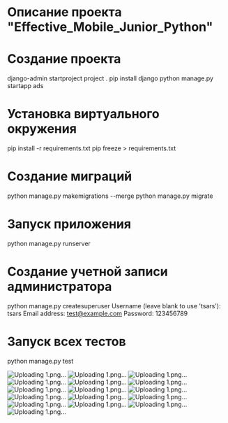 #  Описание проекта "Effective_Mobile_Junior_Python" 

# Создание проекта
django-admin startproject project .
pip install django
python manage.py startapp ads

# Установка виртуального окружения
pip install -r requirements.txt
pip freeze > requirements.txt

# Создание миграций
python manage.py makemigrations --merge
python manage.py migrate

# Запуск приложения 
python manage.py runserver

# Создание учетной записи администратора
python manage.py createsuperuser
Username (leave blank to use 'tsars'): tsars
Email address: test@example.com
Password: 123456789


# Запуск всех тестов
python manage.py test



![Uploading 1.png…](https://github.com/SergeyTsVL/Effective_Mobile_Junior_Python/blob/main/images/1.png)
![Uploading 1.png…](https://github.com/SergeyTsVL/Effective_Mobile_Junior_Python/blob/main/images/2.png)
![Uploading 1.png…](https://github.com/SergeyTsVL/Effective_Mobile_Junior_Python/blob/main/images/3.png)
![Uploading 1.png…](https://github.com/SergeyTsVL/Effective_Mobile_Junior_Python/blob/main/images/4.png)
![Uploading 1.png…](https://github.com/SergeyTsVL/Effective_Mobile_Junior_Python/blob/main/images/5.png)
![Uploading 1.png…](https://github.com/SergeyTsVL/Effective_Mobile_Junior_Python/blob/main/images/6.png)
![Uploading 1.png…](https://github.com/SergeyTsVL/Effective_Mobile_Junior_Python/blob/main/images/7.png)
![Uploading 1.png…](https://github.com/SergeyTsVL/Effective_Mobile_Junior_Python/blob/main/images/8.png)
![Uploading 1.png…](https://github.com/SergeyTsVL/Effective_Mobile_Junior_Python/blob/main/images/9.png)
![Uploading 1.png…](https://github.com/SergeyTsVL/Effective_Mobile_Junior_Python/blob/main/images/10.png)
![Uploading 1.png…](https://github.com/SergeyTsVL/Effective_Mobile_Junior_Python/blob/main/images/11.png)
![Uploading 1.png…](https://github.com/SergeyTsVL/Effective_Mobile_Junior_Python/blob/main/images/12.png)
![Uploading 1.png…](https://github.com/SergeyTsVL/Effective_Mobile_Junior_Python/blob/main/images/13.png)
![Uploading 1.png…](https://github.com/SergeyTsVL/Effective_Mobile_Junior_Python/blob/main/images/14.png)
![Uploading 1.png…](https://github.com/SergeyTsVL/Effective_Mobile_Junior_Python/blob/main/images/15.png)
![Uploading 1.png…](https://github.com/SergeyTsVL/Effective_Mobile_Junior_Python/blob/main/images/16.png)


